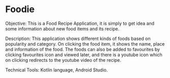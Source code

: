 # Foodie
Objective: This is a Food Recipe Application, it is simply to get idea and some information about new food items and its recipe.

Description: This application shows different kinds of foods based on popularity and category. On clicking the food item, it shows the name, place and information of the food. The foods can also be added to favourites by clicking favourites icon and viewed later, and there is a youtube icon which on clicking redirects to the youtube video of the recipe.

Technical Tools: Kotlin language, Android Studio.
